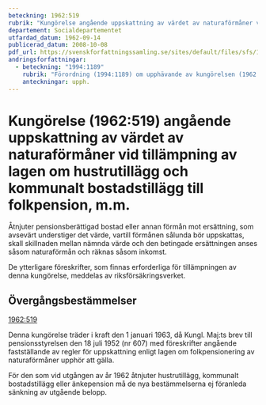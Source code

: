 ```yaml
---
beteckning: 1962:519
rubrik: "Kungörelse angående uppskattning av värdet av naturaförmåner vid tillämpning av lagen om hustrutillägg och kommunalt bostadstillägg till folkpension, m.m."
departement: Socialdepartementet
utfardad_datum: 1962-09-14
publicerad_datum: 2008-10-08
pdf_url: https://svenskforfattningssamling.se/sites/default/files/sfs/1962-09/SFS1962-519.pdf
andringsforfattningar:
  - beteckning: "1994:1189"
    rubrik: "Förordning (1994:1189) om upphävande av kungörelsen (1962:519) angående uppskattning av värdet av naturaförmåner vid tillämpning av lagen om hustrutillägg och kommunalt bostadstillägg till folkpension, m.m."
    anteckningar: upph.
---
```


# Kungörelse (1962:519) angående uppskattning av värdet av naturaförmåner vid tillämpning av lagen om hustrutillägg och kommunalt bostadstillägg till folkpension, m.m.

Åtnjuter pensionsberättigad bostad eller annan förmån mot ersättning, som avsevärt understiger det värde, vartill förmånen sålunda bör uppskattas, skall skillnaden mellan nämnda värde och den betingade ersättningen anses såsom naturaförmån och räknas såsom inkomst.

De ytterligare föreskrifter, som finnas erforderliga för tillämpningen av denna kungörelse, meddelas av riksförsäkringsverket.

## Övergångsbestämmelser

[1962:519](https://selex.se/eli/sfs/1962/519)

Denna kungörelse träder i kraft den 1 januari 1963, då Kungl.  Maj:ts brev till pensionsstyrelsen den 18 juli 1952 (nr 607) med  föreskrifter angående fastställande av regler för uppskattning  enligt lagen om folkpensionering av naturaförmåner upphör att  gälla.

För den som vid utgången av år 1962 åtnjuter hustrutillägg,  kommunalt bostadstillägg eller änkepension må de nya  bestämmelserna ej föranleda sänkning av utgående belopp.